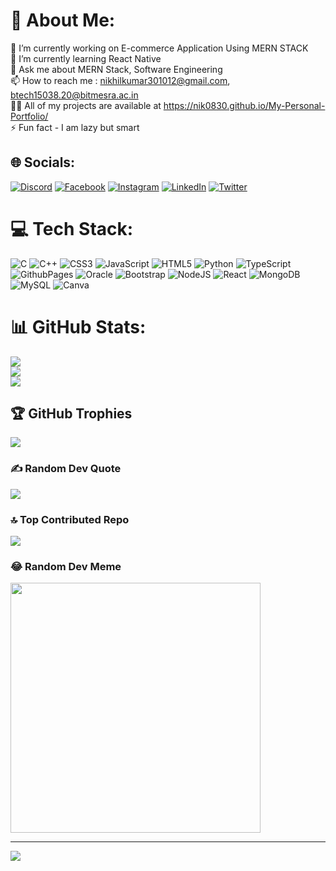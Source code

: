 # 💫 About Me:
🔭 I’m currently working on E-commerce Application Using MERN STACK<br>🌱 I’m currently learning React Native<br>💬 Ask me about MERN Stack, Software Engineering<br>📫 How to reach me : nikhilkumar301012@gmail.com, btech15038.20@bitmesra.ac.in<br>👨‍💻 All of my projects are available at  https://nik0830.github.io/My-Personal-Portfolio/<br>⚡ Fun fact - I am lazy but smart


## 🌐 Socials:
[![Discord](https://img.shields.io/badge/Discord-%237289DA.svg?logo=discord&logoColor=white)](https://discord.gg/nikhilkumar2787) [![Facebook](https://img.shields.io/badge/Facebook-%231877F2.svg?logo=Facebook&logoColor=white)](https://facebook.com/Nikhil-Kumar) [![Instagram](https://img.shields.io/badge/Instagram-%23E4405F.svg?logo=Instagram&logoColor=white)](https://instagram.com/_nikhilkumar30) [![LinkedIn](https://img.shields.io/badge/LinkedIn-%230077B5.svg?logo=linkedin&logoColor=white)](https://linkedin.com/in/nikhil-kumar-75272a1bb) [![Twitter](https://img.shields.io/badge/Twitter-%231DA1F2.svg?logo=Twitter&logoColor=white)](https://twitter.com/nikhil_kumar30) 

# 💻 Tech Stack:
![C](https://img.shields.io/badge/c-%2300599C.svg?style=for-the-badge&logo=c&logoColor=white) ![C++](https://img.shields.io/badge/c++-%2300599C.svg?style=for-the-badge&logo=c%2B%2B&logoColor=white) ![CSS3](https://img.shields.io/badge/css3-%231572B6.svg?style=for-the-badge&logo=css3&logoColor=white) ![JavaScript](https://img.shields.io/badge/javascript-%23323330.svg?style=for-the-badge&logo=javascript&logoColor=%23F7DF1E) ![HTML5](https://img.shields.io/badge/html5-%23E34F26.svg?style=for-the-badge&logo=html5&logoColor=white) ![Python](https://img.shields.io/badge/python-3670A0?style=for-the-badge&logo=python&logoColor=ffdd54) ![TypeScript](https://img.shields.io/badge/typescript-%23007ACC.svg?style=for-the-badge&logo=typescript&logoColor=white) ![GithubPages](https://img.shields.io/badge/github%20pages-121013?style=for-the-badge&logo=github&logoColor=white) ![Oracle](https://img.shields.io/badge/Oracle-F80000?style=for-the-badge&logo=oracle&logoColor=white) ![Bootstrap](https://img.shields.io/badge/bootstrap-%238511FA.svg?style=for-the-badge&logo=bootstrap&logoColor=white) ![NodeJS](https://img.shields.io/badge/node.js-6DA55F?style=for-the-badge&logo=node.js&logoColor=white) ![React](https://img.shields.io/badge/react-%2320232a.svg?style=for-the-badge&logo=react&logoColor=%2361DAFB) ![MongoDB](https://img.shields.io/badge/MongoDB-%234ea94b.svg?style=for-the-badge&logo=mongodb&logoColor=white) ![MySQL](https://img.shields.io/badge/mysql-%2300000f.svg?style=for-the-badge&logo=mysql&logoColor=white) ![Canva](https://img.shields.io/badge/Canva-%2300C4CC.svg?style=for-the-badge&logo=Canva&logoColor=white)
# 📊 GitHub Stats:
![](https://github-readme-stats.vercel.app/api?username=nik0830&theme=default&hide_border=true&include_all_commits=true&count_private=true)<br/>
![](https://github-readme-streak-stats.herokuapp.com/?user=nik0830&theme=default&hide_border=true)<br/>
![](https://github-readme-stats.vercel.app/api/top-langs/?username=nik0830&theme=default&hide_border=true&include_all_commits=true&count_private=true&layout=compact)

## 🏆 GitHub Trophies
![](https://github-profile-trophy.vercel.app/?username=nik0830&theme=discord&no-frame=true&no-bg=true&margin-w=4)

### ✍️ Random Dev Quote
![](https://quotes-github-readme.vercel.app/api?type=horizontal&theme=tokyonight)

### 🔝 Top Contributed Repo
![](https://github-contributor-stats.vercel.app/api?username=nik0830&limit=5&theme=discord&combine_all_yearly_contributions=true)

### 😂 Random Dev Meme
<img src='https://randommeme-five.vercel.app/' style="height: 400px;"/>

---
[![](https://visitcount.itsvg.in/api?id=nik0830&icon=5&color=3)](https://visitcount.itsvg.in)

<!-- Proudly created with GPRM ( https://gprm.itsvg.in ) -->
